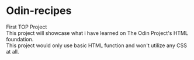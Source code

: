 # Odin-recipes

First TOP Project
<br>
This project will showcase what i have learned on The Odin Project's HTML foundation.
<br>
This project would only use basic HTML function and won't utilize any CSS at all.